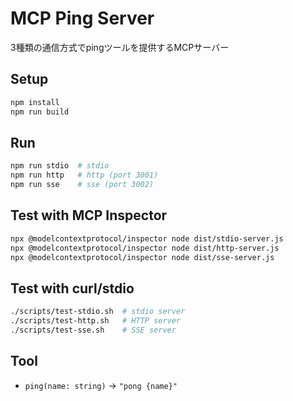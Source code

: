 # MCP Ping Server

3種類の通信方式でpingツールを提供するMCPサーバー

## Setup

```bash
npm install
npm run build
```

## Run

```bash
npm run stdio  # stdio
npm run http   # http (port 3001)
npm run sse    # sse (port 3002)
```

## Test with MCP Inspector

```bash
npx @modelcontextprotocol/inspector node dist/stdio-server.js
npx @modelcontextprotocol/inspector node dist/http-server.js
npx @modelcontextprotocol/inspector node dist/sse-server.js
```

## Test with curl/stdio

```bash
./scripts/test-stdio.sh  # stdio server
./scripts/test-http.sh   # HTTP server
./scripts/test-sse.sh    # SSE server
```

## Tool

- `ping(name: string)` → `"pong {name}"`
